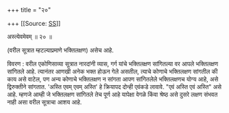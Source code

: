 +++
title = "२०"

+++
[[Source: [SS](https://satsangdhara.net/nbs/nbs-20.htm)]]

अस्त्येवमेवम् ॥ २० ॥  
  
(वरील सूत्रात म्हटल्याप्रमाणे भक्तिलक्षण) असेच आहे.  
  
विवरण : वरील एकोणिसाव्या सूत्रात नारदांनी व्यास, गर्ग यांचे भक्तिलक्षण सांगितल्या वर आपले भक्तिलक्षण सांगितले आहे. त्यानंतर आणखी अनेक भक्त होऊन गेले असतील, त्याचे कोणाचे भक्तिलक्षण सांगतील की काय असे वाटेल, पण अन्य कोणाचे भक्तिलक्षण न सांगता आपण सांगितलेले भक्तिलक्षणच योग्य आहे, असे द्विरुक्तीने सांगतात. 'अस्ति एवम् एवम् अस्ति' हे क्रियापद दोन्ही एवंकडे लावावे. "एवं अस्ति एवं अस्ति" असे आहे. म्हणजे आम्ही जे भक्तिलक्षण सांगितले तेच पूर्ण आहे यापेक्षा वेगळे किंवा श्रेष्ठ असे दुसरे लक्षण संभवत नाही असा वरील सूत्राचा आशय आहे.  
